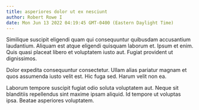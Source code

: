 ```yaml
---
title: asperiores dolor ut ex nesciunt
author: Robert Rowe I
date: Mon Jun 13 2022 04:19:45 GMT-0400 (Eastern Daylight Time)
---
```

Similique suscipit eligendi quam qui consequuntur quibusdam accusantium laudantium. Aliquam est atque eligendi quisquam laborum et. Ipsum et enim. Quis quasi placeat libero et voluptatem iusto aut. Fugiat provident ut dignissimos.

 Dolor expedita consequuntur consectetur. Ullam alias pariatur magnam et quos assumenda iusto velit est. Hic fuga sed. Harum velit non ea.

 Laborum tempore suscipit fugiat odio soluta voluptatem aut. Neque sit blanditiis repellendus sint maxime ipsam aliquid. Id tempore ut voluptas ipsa. Beatae asperiores voluptatem.